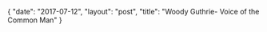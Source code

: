 {
   "date": "2017-07-12",
   "layout": "post",
   "title": "Woody Guthrie- Voice of the Common Man"
}

